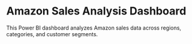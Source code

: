 # Amazon Sales Analysis Dashboard

This Power BI dashboard analyzes Amazon sales data across regions, categories, and customer segments.
